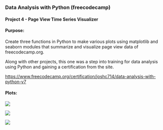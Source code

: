 ### Data Analysis with Python (freecodecamp)
#### Project 4 - Page View Time Series Visualizer

#### Purpose:

Create three functions in Python to make various plots using matplotlib and seaborn modules that summarize and visualize page view data of freecodecamp.org.

Along with other projects, this one was a step into training for data analysis using Python and gaining a certification from the site.

https://www.freecodecamp.org/certification/joshc714/data-analysis-with-python-v7

#### Plots:

![](images/line_plot.png)

![](images/bar_plot.png)

![](images/box_plot.png)
